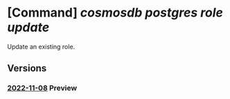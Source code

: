 # [Command] _cosmosdb postgres role update_

Update an existing role.

## Versions

### [2022-11-08](/Resources/mgmt-plane/L3N1YnNjcmlwdGlvbnMve30vcmVzb3VyY2Vncm91cHMve30vcHJvdmlkZXJzL21pY3Jvc29mdC5kYmZvcnBvc3RncmVzcWwvc2VydmVyZ3JvdXBzdjIve30vcm9sZXMve30=/2022-11-08.xml) **Preview**

<!-- mgmt-plane /subscriptions/{}/resourcegroups/{}/providers/microsoft.dbforpostgresql/servergroupsv2/{}/roles/{} 2022-11-08 -->
